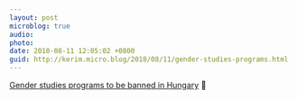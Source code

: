 ```yaml
---
layout: post
microblog: true
audio: 
photo: 
date: 2018-08-11 12:05:02 +0800
guid: http://kerim.micro.blog/2018/08/11/gender-studies-programs.html
---
```

[Gender studies programs to be banned in Hungary](http://hungarianfreepress.com/2018/08/10/gender-studies-programs-to-be-banned-in-hungary/) 🤬
